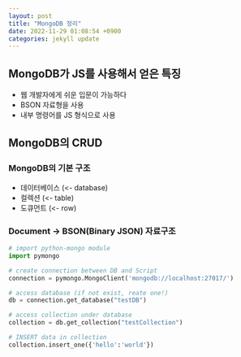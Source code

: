 ```yaml
---
layout: post
title: "MongoDB 정리"
date: 2022-11-29 01:08:54 +0900
categories: jekyll update
---
```


## MongoDB가 JS를 사용해서 얻은 특징

- 웹 개발자에게 쉬운 입문이 가능하다
- BSON 자료형을 사용
- 내부 명령어를 JS 형식으로 사용

## MongoDB의 CRUD

### MongoDB의 기본 구조

- 데이터베이스 (<- database)
- 컬렉션 (<- table)
- 도큐먼트 (<- row)

### Document -> BSON(Binary JSON) 자료구조

```python
# import python-mongo module
import pymongo

# create connection between DB and Script
connection = pymongo.MongoClient('mongodb://localhost:27017/')

# access database (if not exist, reate one!)
db = connection.get_database("testDB")

# access collection under database
collection = db.get_collection("testCollection")

# INSERT data in collection
collection.insert_one({'hello':'world'})